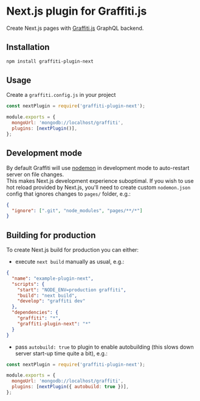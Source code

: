 # Next.js plugin for Graffiti.js

Create Next.js pages with [Graffiti.js](https://github.com/yamalight/graffiti/) GraphQL backend.

## Installation

```sh
npm install graffiti-plugin-next
```

## Usage

Create a `graffiti.config.js` in your project

```js
const nextPlugin = require('graffiti-plugin-next');

module.exports = {
  mongoUrl: 'mongodb://localhost/graffiti',
  plugins: [nextPlugin()],
};
```

## Development mode

By default Graffiti will use [nodemon](https://github.com/remy/nodemon) in development mode to auto-restart server on file changes.  
This makes Next.js development experience suboptimal. If you wish to use hot reload provided by Next.js, you'll need to create custom `nodemon.json` config that ignores changes to `pages/` folder, e.g.:

```json
{
  "ignore": [".git", "node_modules", "pages/**/*"]
}
```

## Building for production

To create Next.js build for production you can either:

- execute `next build` manually as usual, e.g.:

```json
{
  "name": "example-plugin-next",
  "scripts": {
    "start": "NODE_ENV=production graffiti",
    "build": "next build",
    "develop": "graffiti dev"
  },
  "dependencies": {
    "graffiti": "*",
    "graffiti-plugin-next": "*"
  }
}
```

- pass `autobuild: true` to plugin to enable autobuilding (this slows down server start-up time quite a bit), e.g.:

```js
const nextPlugin = require('graffiti-plugin-next');

module.exports = {
  mongoUrl: 'mongodb://localhost/graffiti',
  plugins: [nextPlugin({ autobuild: true })],
};
```
